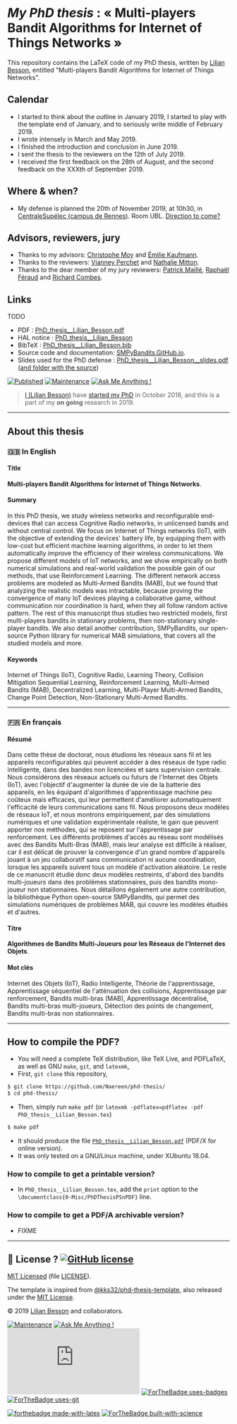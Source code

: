 # *My PhD thesis* : « Multi-players Bandit Algorithms for Internet of Things Networks »
This repository contains the LaTeX code of my PhD thesis, written by [Lilian Besson](https://perso.crans.org/besson/), entitled "Multi-players Bandit Algorithms for Internet of Things Networks".

## Calendar
- I started to think about the outline in January 2019, I started to play with the template end of January, and to seriously write middle of February 2019.
- I wrote intensely in March and May 2019.
- I finished the introduction and conclusion in June 2019.
- I sent the thesis to the reviewers on the 12th of July 2019.
- I received the first feedback on the 28th of August, and the second feedback on the XXXth of September 2019.

## Where & when?
- My defense is planned the 20th of November 2019, at 10h30, in [CentraleSupélec (campus de Rennes)](http://www.rennes.centralesupelec.fr/). Room UBL. [Direction to come?](http://www.rennes.centralesupelec.fr/en/acces)

## Advisors, reviewers, jury
- Thanks to my advisors: [Christophe Moy](https://moychristophe.wordpress.com/) and [Émilie Kaufmann](http://chercheurs.lille.inria.fr/ekaufman/research.html).
- Thanks to the reviewers: [Vianney Perchet](https://sites.google.com/site/vianneyperchet/) and [Nathalie Mitton](http://researchers.lille.inria.fr/~mitton/).
- Thanks to the dear member of my jury reviewers: [Patrick Maillé](http://perso.telecom-bretagne.eu/patrickmaille/), [Raphaël Féraud](https://www.researchgate.net/profile/Raphael_Feraud/) and [Richard Combes](http://rcombes.supelec.free.fr/).

## Links
TODO

- PDF : [PhD_thesis__Lilian_Besson.pdf](https://perso.crans.org/besson/phd/articles/PhD_thesis__Lilian_Besson.pdf)
- HAL notice : [PhD_thesis__Lilian_Besson](https://hal.inria.fr/hal-XXX/)
- BibTeX : [PhD_thesis__Lilian_Besson.bib](https://hal.inria.fr/hal-XXX/bibtex)
- Source code and documentation: [SMPyBandits.GitHub.io](https://smpybandits.github.io/).
- Slides used for the PhD defense : [PhD_thesis__Lilian_Besson__slides.pdf](https://perso.crans.org/besson/slides/2019_11__PhD_Defense__Multi-players_Bandit_Algorithms_for_Internet_of_Things_Networks/slides.pdf) ([and folder with the source](https://github.com/Naereen/slides/tree/master/2019_11__PhD_Defense__Multi-players_Bandit_Algorithms_for_Internet_of_Things_Networks))

[![Published](https://img.shields.io/badge/Published%3F-work%20in%20progress-red.svg)](https://hal.inria.fr/hal-XXX)
[![Maintenance](https://img.shields.io/badge/Maintained%3F-in%20progress-red.svg)](https://github.com/Naereen/phd-thesis/commits/master)
[![Ask Me Anything !](https://img.shields.io/badge/Ask%20me-anything-1abc9c.svg)](https://bitbucket.org/lbesson/ama)

> [I (Lilian Besson)](https://perso.crans.org/besson/) have [started my PhD](https://perso.crans.org/besson/phd/) in October 2016, and this is a part of my **on going** research in 2019.

----

## About this thesis

### 🇬🇧 In English
#### Title
**Multi-players Bandit Algorithms for Internet of Things Networks**.

#### Summary
In this PhD thesis, we study wireless networks and reconfigurable end-devices that can access Cognitive Radio networks, in unlicensed bands and without central control. We focus on Internet of Things networks (IoT), with the objective of extending the devices' battery life, by equipping them with low-cost but efficient machine learning algorithms, in order to let them automatically improve the efficiency of their wireless communications. We propose different models of IoT networks, and we show empirically on both numerical simulations and real-world validation the possible gain of our methods, that use Reinforcement Learning. The different network access problems are modeled as Multi-Armed Bandits (MAB), but we found that analyzing the realistic models was intractable, because proving the convergence of many IoT devices playing a collaborative game, without communication nor coordination is hard, when they all follow random active pattern. The rest of this manuscript thus studies two restricted models, first multi-players bandits in stationary problems, then non-stationary single-player bandits. We also detail another contribution, SMPyBandits, our open-source Python library for numerical MAB simulations, that covers all the studied models and more.

#### Keywords
Internet of Things (IoT), Cognitive Radio, Learning Theory, Collision Mitigation Sequential Learning, Reinforcement Learning, Multi-Armed Bandits (MAB), Decentralized Learning, Multi-Player Multi-Armed Bandits, Change Point Detection, Non-Stationary Multi-Armed Bandits.

---

### 🇫🇷 En français
#### Résumé
Dans cette thèse de doctorat, nous étudions les réseaux sans fil et les appareils reconfigurables qui peuvent accéder à des réseaux de type radio intelligente, dans des bandes non licenciées et sans supervision centrale.
Nous considérons des réseaux actuels ou futurs de l'Internet des Objets (IoT), avec l'objectif d'augmenter la durée de vie de la batterie des appareils, en les équipant d'algorithmes d'apprentissage machine peu coûteux mais efficaces, qui leur permettent d'améliorer automatiquement l'efficacité de leurs communications sans fil.
Nous proposons deux modèles de réseaux IoT, et nous montrons empiriquement, par des simulations numériques et une validation expérimentale réaliste, le gain que peuvent apporter nos méthodes, qui se reposent sur l'apprentissage par renforcement.
Les différents problèmes d'accès au réseau sont modélisés avec des Bandits Multi-Bras (MAB), mais leur analyse est difficile à réaliser,
car il est délicat de prouver la convergence d'un grand nombre d'appareils jouant à un jeu collaboratif sans communication ni aucune coordination, lorsque les appareils suivent tous un modèle d'activation aléatoire.
Le reste de ce manuscrit étudie donc deux modèles restreints, d'abord des bandits multi-joueurs dans des problèmes stationnaires, puis des bandits mono-joueur non stationnaires.
Nous détaillons également une autre contribution, la bibliothèque Python open-source SMPyBandits, qui permet des simulations numériques de problèmes MAB, qui couvre les modèles étudiés et d'autres.

#### Titre
**Algorithmes de Bandits Multi-Joueurs pour les Réseaux de l'Internet des Objets**.

#### Mot clés
Internet des Objets (IoT), Radio Intelligente, Théorie de l'apprentissage, Apprentissage séquentiel de l'atténuation des collisions, Apprentissage par renforcement, Bandits multi-bras (MAB), Apprentissage décentralisé, Bandits multi-bras multi-joueurs, Détection des points de changement, Bandits multi-bras non stationnaires.

----

## How to compile the PDF?
- You will need a complete TeX distribution, like TeX Live, and PDFLaTeX, as well as GNU `make`, `git`, and `latexmk`,
- First, `git clone` this repository,
```bash
$ git clone https://github.com/Naereen/phd-thesis/
$ cd phd-thesis/
```
- Then, simply run `make pdf` (or `latexmk -pdflatex=pdflatex -pdf PhD_thesis__Lilian_Besson.tex`)
```bash
$ make pdf
```
- It should produce the file [`PhD_thesis__Lilian_Besson.pdf`](https://perso.crans.org/besson/phd/articles/PhD_thesis__Lilian_Besson.pdf) (PDF/X for online version).
- It was only tested on a GNU/Linux machine, under XUbuntu 18.04.

### How to compile to get a printable version?
- In `PhD_thesis__Lilian_Besson.tex`, add the `print` option to the `\documentclass{0-Misc/PhDThesisPSnPDF}` line.

### How to compile to get a PDF/A archivable version?
- FIXME

----

## :scroll: License ? [![GitHub license](https://img.shields.io/github/license/Naereen/badges.svg)](https://https://github.com/Naereen/phd-thesis/src/master/LICENSE)
[MIT Licensed](https://lbesson.mit-license.org/) (file [LICENSE](LICENSE)).

The template is inspired from [@kks32/phd-thesis-template](https://github.com/kks32/phd-thesis-template), also released under the [MIT License](https://github.com/kks32/phd-thesis-template/blob/master/license.md).

© 2019 [Lilian Besson](https://perso.crans.org/besson/) and collaborators.

[![Maintenance](https://img.shields.io/badge/Maintained%3F-yes-green.svg)](https://https://github.com/Naereen/phd-thesis/commits/)
[![Ask Me Anything !](https://img.shields.io/badge/Ask%20me-anything-1abc9c.svg)](https://bitbucket.org/lbesson/ama)
[![Analytics](https://ga-beacon.appspot.com/UA-38514290-17/github.com/Naereen/phd-thesis/README.md?pixel)](https://https://github.com/Naereen/phd-thesis/)
[![ForTheBadge uses-badges](http://ForTheBadge.com/images/badges/uses-badges.svg)](http://ForTheBadge.com)
[![ForTheBadge uses-git](http://ForTheBadge.com/images/badges/uses-git.svg)](https://GitHub.com/)

[![forthebadge made-with-latex](https://img.shields.io/badge/Made%20with-LaTeX-1f425f.svg)](https://www.latex-project.org/)
[![ForTheBadge built-with-science](http://ForTheBadge.com/images/badges/built-with-science.svg)](https://perso.crans.org/besson/)
